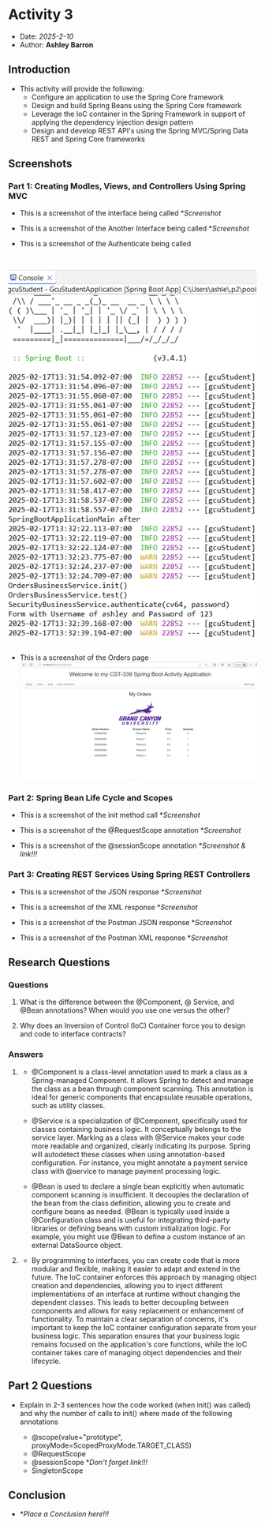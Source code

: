 # Activity 3

- Date: *2025-2-10*
- Author: **Ashley Barron**

## Introduction
- This activity will provide the following:
    - Configure an application to use the Spring Core framework
    - Design and build Spring Beans using the Spring Core framework
    - Leverage the IoC container in the Spring Framework in support of applying the dependency injection design pattern
    - Design and develop REST API's using the Spring MVC/Spring Data REST and Spring Core frameworks

## Screenshots
### Part 1: Creating Modles, Views, and Controllers Using Spring MVC 
- This is a screenshot of the interface being called
**Screenshot*

- This is a screenshot of the Another Interface being called
**Screenshot*

- This is a screenshot of the Authenticate being called
<br>

![Authenticated](authenticated.png)

- This is a screenshot of the Orders page
![Orders](orders.png)

### Part 2:  Spring Bean Life Cycle and Scopes
- This is a screenshot of the init method call
**Screenshot*

- This is a screenshot of the @RequestScope annotation
**Screenshot*

- This is a screenshot of the @sessionScope annotation
**Screenshot & link!!!*

### Part 3:  Creating REST Services Using Spring REST Controllers
- This is a screenshot of the JSON response
**Screenshot*

- This is a screenshot of the XML response
**Screenshot*

- This is a screenshot of the Postman JSON response
**Screenshot*

- This is a screenshot of the Postman XML response
**Screenshot*

## Research Questions

### Questions
1. What is the difference between the @Component, @ Service, and @Bean 
annotations? When would you use one versus the other?

2. Why does an Inversion of Control (IoC) Container force you to design and 
code to interface contracts?

### Answers
1.
    - @Component is a class-level annotation used to mark a class as a Spring-managed Component. 
    It allows Spring to detect and manage the class as a bean through component scanning. 
    This annotation is ideal for generic components that encapsulate reusable operations, such as utility classes.  

    - @Service is a specialization of @Component, specifically used for classes containing business logic. It conceptually belongs to the 
    service layer. Marking as a class with @Service makes your code more readable and organized, clearly indicating its 
    purpose. Spring will autodetect these classes when using annotation-based configuration. For instance, 
    you might annotate a payment service class with @service to manage payment processing logic.
    
    - @Bean is used to declare a single bean explicitly when automatic component scanning is 
    insufficient. It decouples the declaration of the bean from the class definition, allowing 
    you to create and configure beans as needed. @Bean is typically used inside a @Configuration 
    class and is useful for integrating third-party libraries or defining beans with custom 
    initialization logic. For example, you might use @Bean to define a custom instance of an external DataSource object. 

2. 
    - By programming to interfaces, you can create code that is more modular and 
    flexible, making it easier to adapt and extend in the future. The IoC container enforces this approach by managing object creation and dependencies, 
    allowing you to inject different implementations of an interface at runtime without 
    changing the dependent classes. This leads to better decoupling between components and 
    allows for easy replacement or enhancement of functionality. To maintain a clear separation 
    of concerns, it's important to keep the IoC container configuration separate from your business logic. 
    This separation ensures that your business logic remains focused on the application's core functions, 
    while the IoC container takes care of managing object dependencies and their lifecycle. 


## Part 2 Questions
- Explain in 2-3 sentences how the code worked (when init() was called) and why the number of 
calls to init() where made of the following annotations

    - @scope(value="prototype", proxyMode=ScopedProxyMode.TARGET_CLASS)
    - @RequestScope
    - @sessionScope **Don't forget link!!!*
    - SingletonScope


## Conclusion
- **Place a Conclusion here!!!*

